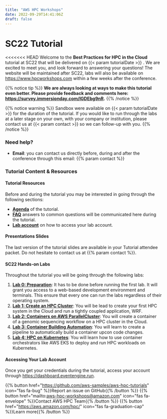 ```yaml
---
title: "AWS HPC Workshops"
date: 2022-09-29T14:41:06Z
draft: false
---
```


# SC22 Tutorial

<<<<<<< HEAD
Welcome to the **Best Practices for HPC in the Cloud** tutorial at SC22 that will be delivered on {{< param tutorialDate >}} . We are excited to meet you, and look forward to answering your questions!
The website will be maintained after SC22, labs will also be available on https://www.hpcworkshops.com within a few weeks after the conference.

{{% notice tip %}}
**We are always looking at ways to make this tutorial even better. Please provide feedback and comments here: https://survey.immersionday.com/IGDEbg9nR.**
{{% /notice %}}


{{% notice warning %}}
Sandbox were available on {{< param tutorialDate >}} for the duration of the tutorial. If you would like to run through the labs at a later stage on your own, with your company or institution, please contact us at {{< param contact >}} so we can follow-up with you.
{{% /notice %}}


### Need help?

- **Email**: you can contact us directly before, during and after the conference through this email: {{% param contact %}}

### Tutorial Content & Resources

#### Tutorial Resources

Before and during the tutorial you may be interested in going through the following sections:

- **[Agenda](/01-hpc-overview/00-agenda.html)** of the tutorial.
- **[FAQ](/01-hpc-overview/01-updates.md)** answers to common questions will be communicated here during the tutorial.
- **[Lab account](/02-aws-getting-started/03-access-aws.html)** on how to access your lab account.

#### Presentations Slides

The last version of the tutorial slides are available in your Tutorial attendee packet. Do not hesitate to contact us at {{% param contact %}}.

#### SC22 Hands-on Labs

Throughout the tutorial you will be going through the following labs:

1. **[Lab 0: Preparation](/01-hpc-overview/00-agenda.html)**: It has to be done before running the first lab. It will grant you access to a web-based development environment and terminals. This ensure that every one can run the labs regardless of their operating system.
2. **[Lab 1: Create an HPC Cluster](/03-hpc-aws-parallelcluster-workshop.html)**: You will be lead to create your first HPC system in the Cloud and run a tightly coupled application, WRF.
3. **[Lab 2: Containers on AWS ParallelCluster](/04-container-parallelcluster.html)**: You will create a container of a genomic sequencing workflow on a HPC cluster in the Cloud.
4. **[Lab 3: Container Building Automation](/05-cicd-pipeline.html)**: You will learn to create a pipeline to automatically build a container upcon code changes.
5. **[Lab 4: HPC on Kubernetes](/09-hpc-kubernetes.html)**: You will learn how to use container orchestrators like AWS EKS to deploy and run HPC workloads on Kubernetes.


#### Accessing Your Lab Account
Once you get your credentials during the tutorial, access your account through https://dashboard.eventengine.run.

{{% button href="https://github.com/aws-samples/aws-hpc-tutorials" icon="fas fa-bug" %}}Report an issue on GitHub{{% /button %}}
{{% button href="mailto:aws-hpc-workshops@amazon.com" icon="fas fa-envelope" %}}Contact AWS HPC Team{{% /button %}}
{{% button href="https://aws.amazon.com/hpc/" icon="fas fa-graduation-cap" %}}Learn more{{% /button %}}


